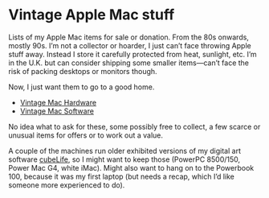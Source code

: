# Vintage Apple Mac stuff

Lists of my Apple Mac items for sale or donation. From the 80s onwards, mostly 90s. I’m not a collector or hoarder, I just can’t face throwing Apple stuff away. Instead I store it carefully protected from heat, sunlight, etc. I’m in the U.K. but can consider shipping some smaller items—can’t face the risk of packing desktops or monitors though.

Now, I just want them to go to a good home.

- [Vintage Mac Hardware](vintage-mac-hardware.md)
- [Vintage Mac Software](vintage-mac-software.md)

No idea what to ask for these, some possibly free to collect, a few scarce or unusual items for offers or to work out a value.

A couple of the machines run older exhibited versions of my digital art software [cubeLife](https://cubelife.org), so I might want to keep those (PowerPC 8500/150, Power Mac G4, white iMac). Might also want to hang on to the Powerbook 100, because it was my first laptop (but needs a recap, which I’d like someone more experienced to do).
